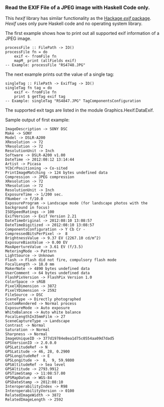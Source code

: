 ### Read the EXIF File of a JPEG image with Haskell Code only.

This *hexif* library has similar functionality as the [Hackage *exif* package](http://hackage.haskell.org/package/exif-3000.0.0/docs/Graphics-Exif.html). *Hexif* uses only pure Haskell code and no operating system library. 

The first example shows how to print out all supported exif information of a JPEG image.

    processFile :: FilePath -> IO()
    processFile fn = do
        exif <- fromFile fn
        mapM_ print (allFields exif)
    -- Example: processFile "RS4748.JPG"

The next example prints out the value of a single tag:

    singleTag :: FilePath -> ExifTag -> IO()
    singleTag fn tag = do
        exif <- fromFile fn
        print $ getTag exif tag
    -- Example: singleTag "RS4847.JPG" TagComponentsConfiguration

The supported exit tags are listed in the module Graphics.Hexif.DataExif. 

Sample output of first example:

    ImageDescription -> SONY DSC
    Make -> SONY 
    Model -> DSLR-A200
    XResolution -> 72
    YResolution -> 72
    ResolutionUnit -> Inch
    Software -> DSLR-A200 v1.00
    DateTime -> 2012:08:12 13:14:44
    Artist -> Picasa
    YCbCrPositioning -> Co-sited
    PrintImageMatching -> 124 bytes undefined data
    Compression -> JPEG compression
    XResolution -> 72
    YResolution -> 72
    ResolutionUnit -> Inch
    ExposureTime -> 1/200 sec.
    FNumber -> f/10.0
    ExposureProgram -> Landscape mode (for landscape photos with the background in focus)
    ISOSpeedRatings -> 100
    ExifVersion -> Exif Version 2.21
    DateTimeOriginal -> 2012:08:10 13:08:57
    DateTimeDigitized -> 2012:08:10 13:08:57
    ComponentsConfiguration -> Y Cb Cr -
    CompressedBitsPerPixel ->  8
    BrightnessValue -> 9.37 EV (2267.10 cd/m^2)
    ExposureBiasValue -> 0.00 EV
    MaxApertureValue -> 3.61 EV (f/3.5)
    MeteringMode -> Pattern
    LightSource -> Unknown
    Flash -> Flash did not fire, compulsory flash mode
    FocalLength -> 18.0 mm
    MakerNote -> 4890 bytes undefined data
    UserComment -> 64 bytes undefined data
    FlashPixVersion -> FlashPix Version 1.0
    ColorSpace -> sRGB
    PixelXDimension -> 3872
    PixelYDimension -> 2592
    FileSource -> DSC
    SceneType -> Directly photographed
    CustomRendered -> Normal process
    ExposureMode -> Auto exposure
    WhiteBalance -> Auto white balance
    FocalLengthIn35mmFilm -> 27
    SceneCaptureType -> Landscape
    Contrast -> Normal
    Saturation -> Normal
    Sharpness -> Normal
    ImageUniqueID -> 377d19784e8ea1d75c0554aa09d7dad5
    GPSVersionID -> 2.0.0.0
    GPSLatitudeRef -> N
    GPSLatitude -> 46, 28, 0.2900
    GPSLongitudeRef -> E
    GPSLongitude ->  8,  9, 59.9800
    GPSAltitudeRef -> Sea level
    GPSAltitude -> 2793.9912
    GPSTimeStamp -> 11:08:57.00
    GPSMapDatum -> WGS-84
    GPSDateStamp -> 2012:08:10
    InteroperabilityIndex -> R98
    InteroperabilityVersion -> 0100
    RelatedImageWidth -> 3872
    RelatedImageLength -> 2592

